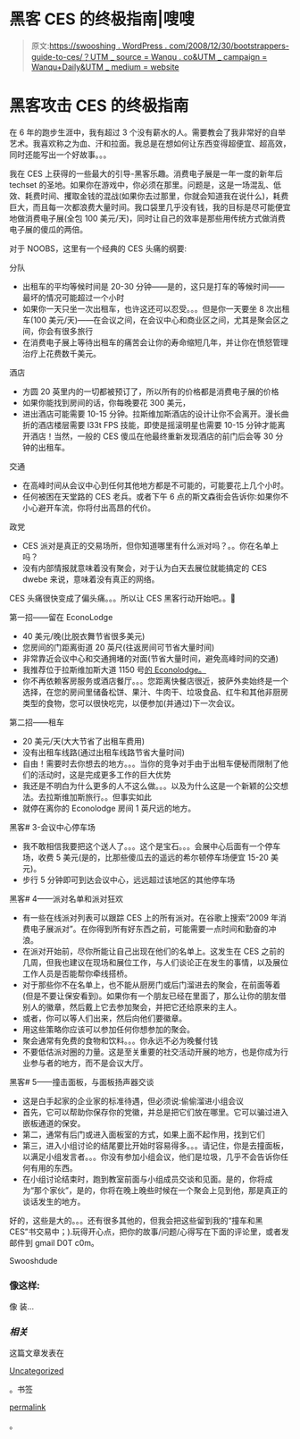 # 黑客 CES 的终极指南|嗖嗖

> 原文:[https://swooshing . WordPress . com/2008/12/30/bootstrappers-guide-to-ces/？UTM _ source = Wanqu . co&UTM _ campaign = Wanqu+Daily&UTM _ medium = website](https://swooshing.wordpress.com/2008/12/30/bootstrappers-guide-to-ces/?utm_source=wanqu.co&utm_campaign=Wanqu+Daily&utm_medium=website)

# 黑客攻击 CES 的终极指南

在 6 年的跑步生涯中，我有超过 3 个没有薪水的人。需要教会了我非常好的自举艺术。我喜欢称之为血、汗和拉面。我总是在想如何让东西变得超便宜、超高效，同时还能写出一个好故事。。。

我在 CES 上获得的一些最大的引导-黑客乐趣。消费电子展是一年一度的新年后 techset 的圣地。如果你在游戏中，你必须在那里。问题是，这是一场混乱、低效、耗费时间、攫取金钱的混战(如果你去过那里，你就会知道我在说什么)，耗费巨大，而且每一次都浪费大量时间。我口袋里几乎没有钱，我的目标是尽可能便宜地做消费电子展(全包 100 美元/天)，同时让自己的效率是那些用传统方式做消费电子展的傻瓜的两倍。

对于 NOOBS，这里有一个经典的 CES 头痛的纲要:

分队

*   出租车的平均等候时间是 20-30 分钟——是的，这只是打车的等候时间——最坏的情况可能超过一个小时
*   如果你一天只坐一次出租车，也许这还可以忍受。。。但是你一天要坐 8 次出租车(100 美元/天)——在会议之间，在会议中心和商业区之间，尤其是聚会区之间，你会有很多旅行
*   在消费电子展上等待出租车的痛苦会让你的寿命缩短几年，并让你在愤怒管理治疗上花费数千美元。

酒店

*   方圆 20 英里内的一切都被预订了，所以所有的价格都是消费电子展的价格
*   如果你能找到房间的话，你每晚要花 300 美元，
*   进出酒店可能需要 10-15 分钟。拉斯维加斯酒店的设计让你不会离开。漫长曲折的酒店楼层需要 l33t FPS 技能，即使是摇滚明星也需要 10-15 分钟才能离开酒店！当然，一般的 CES 傻瓜在他最终重新发现酒店的前门后会等 30 分钟的出租车。

交通

*   在高峰时间从会议中心到任何其他地方都是不可能的，可能要花上几个小时。
*   任何被困在天堂路的 CES 老兵。或者下午 6 点的斯文森街会告诉你:如果你不小心避开车流，你将付出高昂的代价。

政党

*   CES 派对是真正的交易场所，但你知道哪里有什么派对吗？。。你在名单上吗？
*   没有内部情报就意味着没有聚会，对于认为白天去展位就能搞定的 CES dwebe 来说，意味着没有真正的网络。

CES 头痛很快变成了偏头痛。。。所以让 CES 黑客行动开始吧。。🙂

第一招——留在 EconoLodge

*   40 美元/晚(比脱衣舞节省很多美元)
*   您房间的门距离街道 20 英尺(往返房间可节省大量时间)
*   非常靠近会议中心和交通拥堵的对面(节省大量时间，避免高峰时间的交通)
*   我推荐位于拉斯维加斯大道 1150 号[的 Econolodge。](http://maps.google.com/maps?ie=UTF8&oe=utf-8&client=firefox-a&q=econolodge+las+vegas&fb=1&cid=0,0,11077781567089408618&ll=36.159672,-115.14925&spn=0.007501,0.013819&z=16&iwloc=A)
*   你不再依赖客房服务或酒店餐厅。。。您距离快餐店很近，披萨外卖始终是一个选择，在您的房间里储备松饼、果汁、牛肉干、垃圾食品、红牛和其他非厨房类型的食物，您可以很快吃完，以便参加(并通过)下一次会议。

第二招——租车

*   20 美元/天(大大节省了出租车费用)
*   没有出租车线路(通过出租车线路节省大量时间)
*   自由！需要时去你想去的地方。。。当你的竞争对手由于出租车便秘而限制了他们的活动时，这是完成更多工作的巨大优势
*   我还是不明白为什么更多的人不这么做。。。以及为什么这是一个新颖的公交想法。去拉斯维加斯旅行。。但事实如此
*   就停在离你的 Econolodge 房间 1 英尺远的地方。

黑客# 3-会议中心停车场

*   我不敢相信我要把这个送人了。。。这个是宝石。。。会展中心后面有一个停车场，收费 5 美元(是的，比那些傻瓜去的遥远的希尔顿停车场便宜 15-20 美元)。
*   步行 5 分钟即可到达会议中心，远远超过该地区的其他停车场

黑客# 4——派对名单和派对狂欢

*   有一些在线派对列表可以跟踪 CES 上的所有派对。在谷歌上搜索“2009 年消费电子展派对”。在你得到所有好东西之前，可能需要一点时间和勤奋的冲浪。
*   在派对开始前，尽你所能让自己出现在他们的名单上。这发生在 CES 之前的几周，但我也建议在现场和展位工作，与人们谈论正在发生的事情，以及展位工作人员是否能帮你牵线搭桥。
*   对于那些你不在名单上，也不能从厨房门或后门溜进去的聚会，在前面等着(但是不要让保安看到)。如果你有一个朋友已经在里面了，那么让你的朋友借别人的徽章，然后戴上它去参加聚会，并把它还给原来的主人。
*   或者，你可以等人们出来，然后向他们要徽章。
*   用这些策略你应该可以参加任何你想参加的聚会。
*   聚会通常有免费的食物和饮料。。。你永远不必为晚餐付钱
*   不要低估派对圈的力量。这是至关重要的社交活动开展的地方，也是你成为行业参与者的地方，而不是会议大厅。

黑客# 5——撞击面板，与面板扬声器交谈

*   这是白手起家的企业家的标准待遇，但必须说:偷偷溜进小组会议
*   首先，它可以帮助你保存你的党徽，并总是把它们放在哪里。它可以骗过进入嵌板通道的保安。
*   第二，通常有后门或进入面板室的方式，如果上面不起作用，找到它们
*   第三，进入小组讨论的结尾要比开始时容易得多。。。请记住，你是去撞面板，以满足小组发言者。。。你没有参加小组会议，他们是垃圾，几乎不会告诉你任何有用的东西。
*   在小组讨论结束时，跑到教室前面与小组成员交谈和见面。是的，你将成为“那个家伙”，是的，你将在晚上晚些时候在一个聚会上见到他，那是真正的谈话发生的地方。

好的，这些是大的。。。还有很多其他的，但我会把这些留到我的“撞车和黑 CES”书交易中；).玩得开心点，把你的故事/问题/心得写在下面的评论里，或者发邮件到 gmail D0T c0m。

Swooshdude

### 像这样:

像 装...

### *相关*

这篇文章发表在

[Uncategorized](https://swooshing.wordpress.com/category/uncategorized/)

。书签

[permalink](https://swooshing.wordpress.com/2008/12/30/bootstrappers-guide-to-ces/ "Permalink to The Ultimate Guide to Hacking CES")

。